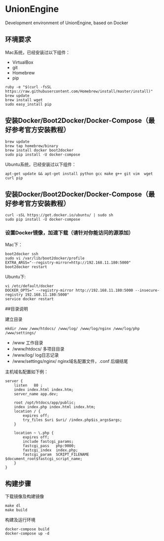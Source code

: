 # UnionEngine
Development environment of UnionEngine, based on Docker

## 环境要求

Mac系统，已经安装过以下组件：

- VirtualBox
- git
- Homebrew
- pip

```
ruby -e "$(curl -fsSL https://raw.githubusercontent.com/Homebrew/install/master/install)"
brew update
brew install wget
sudo easy_install pip
```

## 安装Docker/Boot2Docker/Docker-Compose（最好参考官方安装教程）

```
brew update
brew tap homebrew/binary
brew install docker boot2docker
sudo pip install -U docker-compose
```

Ubuntu系统，已经安装过以下组件：

```
apt-get update && apt-get install python gcc make g++ git vim  wget curl pip
```

## 安装Docker/Boot2Docker/Docker-Compose（最好参考官方安装教程）

```
curl -sSL https://get.docker.io/ubuntu/ | sudo sh
sudo pip install -U docker-compose
```

### 设置Docker镜像，加速下载（请针对你能访问的源添加）

Mac下：

```
boot2docker ssh
sudo vi /var/lib/boot2docker/profile
EXTRA_ARGS="--registry-mirror=http://192.168.11.180:5000"
boot2docker restart
```

Ubuntu下:

```
vi /etc/default/docker
DOCKER_OPTS=" --registry-mirror http://192.168.11.180:5000 --insecure-registry 192.168.11.180:5000"
service docker restart
```

##目录说明

建立目录

```
mkdir /www /www/htdocs/ /www/log/ /www/log/nginx /www/log/php /www/settings/ 
```

- /www 工作目录
- /www/htdocs/ 多项目目录
- /www/log/ log日志记录
- /www/settings/nginx/ nginx域名配置文件，.conf 后缀结尾

主机域名配置如下例：

```
server {
    listen   80 ;
    index index.html index.htm;
    server_name app.dev;

    root /opt/htdocs/app/public;
    index index.php index.html index.htm;
    location / {
        expires off;
        try_files $uri $uri/ /index.php$is_args$args;
    }

    location ~ \.php {
        expires off;
        include fastcgi_params;
        fastcgi_pass   php:9000;
        fastcgi_index  index.php;
        fastcgi_param  SCRIPT_FILENAME  $document_root$fastcgi_script_name;
    }
}
```


## 构建步骤

下载镜像及构建镜像

```
make dl
make build
```

构建及运行环境

```
docker-compose build
docker-compose up -d
```

